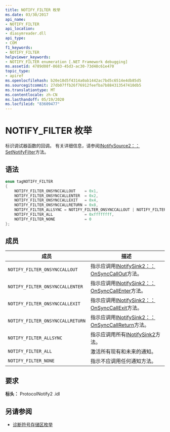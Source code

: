 ```yaml
---
title: NOTIFY_FILTER 枚举
ms.date: 03/30/2017
api_name:
- NOTIFY_FILTER
api_location:
- diasymreader.dll
api_type:
- COM
f1_keywords:
- NOTIFY_FILTER
helpviewer_keywords:
- NOTIFY_FILTER enumeration [.NET Framework debugging]
ms.assetid: 4789d08f-8683-45d3-ac30-73d48c61e470
topic_type:
- apiref
ms.openlocfilehash: b20e18d5f4314a0ab1442ac7bd5c6514e4db85d5
ms.sourcegitcommit: 27db07ffb26f76912feefba7b884313547410db5
ms.translationtype: MT
ms.contentlocale: zh-CN
ms.lasthandoff: 05/19/2020
ms.locfileid: "83609477"
---
```

# <a name="notify_filter-enumeration"></a>NOTIFY_FILTER 枚举
标识调试器函数的回调。 有关详细信息，请参阅[INotifySource2：： SetNotifyFilter](inotifysource2-setnotifyfilter-method.md)方法。  
  
## <a name="syntax"></a>语法  
  
```cpp  
enum tagNOTIFY_FILTER  
{  
    NOTIFY_FILTER_ONSYNCCALLOUT    = 0x1,  
    NOTIFY_FILTER_ONSYNCCALLENTER  = 0x2,  
    NOTIFY_FILTER_ONSYNCCALLEXIT   = 0x4,  
    NOTIFY_FILTER_ONSYNCCALLRETURN = 0x8,  
    NOTIFY_FILTER_ALLSYNC = NOTIFY_FILTER_ONSYNCCALLOUT | NOTIFY_FILTER_ONSYNCCALLENTER | NOTIFY_FILTER_ONSYNCCALLEXIT | NOTIFY_FILTER_ONSYNCCALLRETURN,  
    NOTIFY_FILTER_ALL              = 0xffffffff,  
    NOTIFY_FILTER_NONE             = 0  
};  
```  
  
## <a name="members"></a>成员  
  
|成员|描述|  
|------------|-----------------|  
|`NOTIFY_FILTER_ONSYNCCALLOUT`|指示应调用[INotifySink2：： OnSyncCallOut](inotifysink2-onsynccallout-method.md)方法。|  
|`NOTIFY_FILTER_ONSYNCCALLENTER`|指示应调用[INotifySink2：： OnSyncCallEnter](inotifysink2-onsynccallenter-method.md)方法。|  
|`NOTIFY_FILTER_ONSYNCCALLEXIT`|指示应调用[INotifySink2：： OnSyncCallExit](inotifysink2-onsynccallexit-method.md)方法。|  
|`NOTIFY_FILTER_ONSYNCCALLRETURN`|指示应调用[INotifySink2：： OnSyncCallReturn](inotifysink2-onsynccallreturn-method.md)方法。|  
|`NOTIFY_FILTER_ALLSYNC`|指示应调用所有[INotifySink2](inotifysink2-interface.md)方法。|  
|`NOTIFY_FILTER_ALL`|激活所有现有和未来的通知。|  
|`NOTIFY_FILTER_NONE`|指示不应调用任何通知方法。|  
  
## <a name="requirements"></a>要求  
 **标头：** ProtocolNotify2 .idl  
  
## <a name="see-also"></a>另请参阅

- [诊断符号存储区枚举](diagnostics-symbol-store-enumerations.md)
